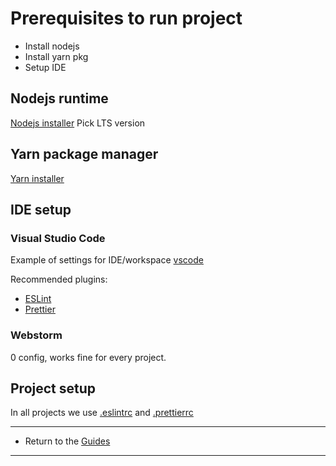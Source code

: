 # Prerequisites to run project

- Install nodejs
- Install yarn pkg
- Setup IDE

## Nodejs runtime

[Nodejs installer](https://nodejs.org/en/download/)
Pick LTS version

## Yarn package manager

[Yarn installer](https://classic.yarnpkg.com/lang/en/docs/install/)

## IDE setup

### Visual Studio Code

Example of settings for IDE/workspace [vscode](.vscode.json)

Recommended plugins:

- [ESLint](https://marketplace.visualstudio.com/items?itemName=dbaeumer.vscode-eslint)
- [Prettier](https://marketplace.visualstudio.com/items?itemName=esbenp.prettier-vscode)

### Webstorm

0 config, works fine for every project.

## Project setup

In all projects we use [.eslintrc](/.eslintrc.json) and [.prettierrc](/.prettierrc.js)

---

- Return to the [Guides](../readme.md)

---
